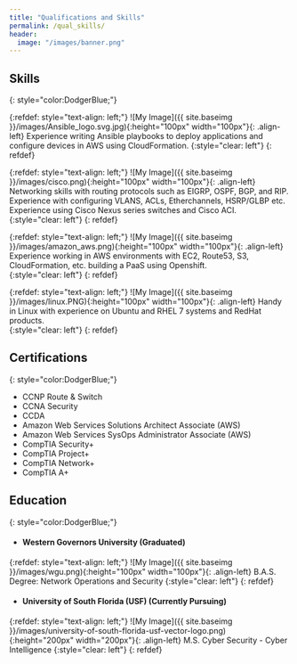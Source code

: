 ```yaml
---
title: "Qualifications and Skills"
permalink: /qual_skills/
header:
  image: "/images/banner.png"
---
```




## Skills
{: style="color:DodgerBlue;"}

{:refdef: style="text-align: left;"}
![My Image]({{ site.baseimg }}/images/Ansible_logo.svg.jpg){:height="100px" width="100px"}{: .align-left} Experience writing Ansible playbooks to deploy applications and configure devices in AWS using CloudFormation.
{:style="clear: left"}
{: refdef}


{:refdef: style="text-align: left;"}
![My Image]({{ site.baseimg }}/images/cisco.png){:height="100px" width="100px"}{: .align-left} Networking skills with routing protocols such as EIGRP, OSPF, BGP, and RIP. Experience with configuring VLANS, ACLs, Etherchannels, HSRP/GLBP etc. Experience using Cisco Nexus series switches and Cisco ACI. 
{:style="clear: left"}
{: refdef}

{:refdef: style="text-align: left;"}
![My Image]({{ site.baseimg }}/images/amazon_aws.png){:height="100px" width="100px"}{: .align-left} Experience working in AWS environments with EC2, Route53, S3, CloudFormation, etc. building a PaaS using Openshift.  
{:style="clear: left"}
{: refdef}

{:refdef: style="text-align: left;"}
![My Image]({{ site.baseimg }}/images/linux.PNG){:height="100px" width="100px"}{: .align-left} Handy in Linux with experience on Ubuntu and RHEL 7 systems and RedHat products.   
{:style="clear: left"}
{: refdef}

## Certifications
{: style="color:DodgerBlue;"}

* CCNP Route & Switch
* CCNA Security
* CCDA
* Amazon Web Services Solutions Architect Associate (AWS)
* Amazon Web Services SysOps Administrator Associate (AWS)
* CompTIA Security+
* CompTIA Project+
* CompTIA Network+
* CompTIA A+

## Education
{: style="color:DodgerBlue;"}
* #### Western Governors University (Graduated) 

{:refdef: style="text-align: left;"}
![My Image]({{ site.baseimg }}/images/wgu.png){:height="100px" width="100px"}{: .align-left} B.A.S. Degree: Network Operations and Security
{:style="clear: left"}
{: refdef}

* #### University of South Florida (USF) (Currently Pursuing)

{:refdef: style="text-align: left;"}
![My Image]({{ site.baseimg }}/images/university-of-south-florida-usf-vector-logo.png){:height="200px" width="200px"}{: .align-left} M.S. Cyber Security - Cyber Intelligence 
{:style="clear: left"}
{: refdef}
